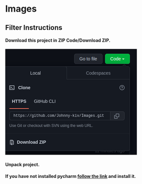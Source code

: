 <h1>Images</h1> 
<h2>Filter Instructions</h2>
<h4>Download this project in ZIP Code/Download ZIP.</h4>

![re.png](re.png)

<h4>Unpack project.</h4>

<h4>If you have not installed pycharm <a href="https://www.jetbrains.com/pycharm/">follow the link</a> and install it.</h4> 
